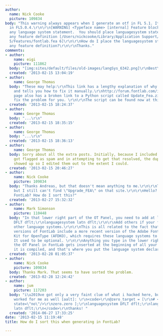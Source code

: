 ```yaml
---
author:
  name: Nick Cooke
  picture: 109834
body: "This warning always appears when I generate an otf in FL 5.1. It never appeared
  in FL5.0.4.\r\n\r\n[WARNING] <Typeface name> [internal] Feature block seen before
  any language system statement.  You should place languagesystem statements before
  any feature definition [/Users/nickcooke/Library/Application Support/FontLab/Studio
  5/Features/fontlab.fea 6]\r\n\r\nHow do I place the languagesystem statements before
  any feature definition?\r\n\r\nThanks."
comments:
- author:
    name: eigi
    picture: 111862
  body: "[img:sites/default/files/old-images/langSys_6342.png]\r\nBest\r\nEigi"
  created: '2013-02-15 13:04:19'
- author:
    name: George Thomas
  body: "These may help:\r\nThis link has a lengthy explanation of why it is happening
    and tells you how to fix it manually.\r\nhttp://forum.fontlab.com/index.php?topic=8278.0\r\nThat
    page also has a broken link to a Python script called Update_Fea.zip which will
    fix the problem for you. \r\n\r\nThe script can be found now at this link:\r\nhttp://forum.fontlab.com/index.php?topic=8203.0\r\n\r\nGeorge\r\n\r\n"
  created: '2013-02-15 18:24:37'
- author:
    name: George Thomas
  body: "...\r\n"
  created: '2013-02-15 18:35:15'
- author:
    name: George Thomas
  body: "...\r\n"
  created: '2013-02-15 18:36:13'
- author:
    name: George Thomas
  body: Sorry about all the extra posts. Initially, because I included links my comment
    got flagged as spam and in attempting to get that resolved, the duplicate ones
    showed up so I edited them out to the extent I could.
  created: '2013-02-15 20:46:27'
- author:
    name: Nick Cooke
    picture: 109834
  body: "Thanks Andreas, but that doesn't mean anything to me.\r\n\r\nThanks George,
    but I still can't find \"Upgrade_FEA\" on that site.\r\n\r\nHello? Anyone from
    FontLab? How do I sort this?"
  created: '2013-02-27 15:32:32'
- author:
    name: Mark Simonson
    picture: 110448
  body: "In that lower right part of the OT Panel, you need to add at least this:\r\n\r\nlanguagesystem
    DFLT dflt;\r\nlanguagesystem latn dflt;\r\n\r\nAdd others if your font support
    other language systems.\r\n\r\nThis is all related to the fact that the more recent
    versions of FontLab include a more recent version of the Adobe Font Development
    Kit for OpenType (AFDKO), which requires these language systems to be declared.
    It used to be optional. \r\n\r\nAnything you type in the lower right portion of
    the OT Panel in FontLab gets inserted at the beginning of all your OT code when
    it is compiled, and that's where you put the language system declarations."
  created: '2013-02-28 01:05:37'
- author:
    name: Nick Cooke
    picture: 109834
  body: Thanks Mark. That seems to have sorted the problem.
  created: '2013-02-28 12:24:42'
- author:
    name: jum
    picture: 117203
  body: "i\u2019ve got only a very faint clue of what i hacked here, but your input
    worked for me as well [aalt]: \r\n<code>\r\n@zero_target = [\r\n# <protection
    state=\"no\"/>\r\nzero.zero ];\r\nlanguagesystem DFLT dflt;\r\nlanguagesystem
    latn dflt;\r\n</code>\r\nthanks! "
  created: '2014-06-27 17:33:25'
date: '2013-02-15 11:19:48'
title: How do I sort this when generating in FontLab?

---
```

